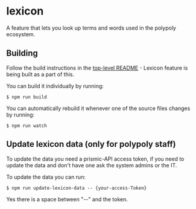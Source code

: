 # lexicon

A feature that lets you look up terms and words used in the polypoly ecosystem.

## Building

Follow the build instructions in the [top-level README](../../README.md) -
Lexicon feature is being built as a part of this.

You can build it individually by running:

    $ npm run build

You can automatically rebuild it whenever one of the source files changes by
running:

    $ npm run watch

## Update lexicon data (only for polypoly staff)

To update the data you need a prismic-API access token, if you need to update the data and don't have one ask the system admins or the IT.

To update the data you can run:

    $ npm run update-lexicon-data -- {your-access-Token}

Yes there is a space between "--" and the token.
